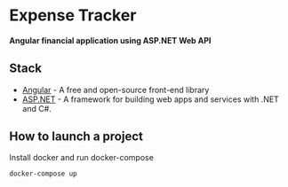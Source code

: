 # Expense Tracker

#### Angular financial application using ASP.NET Web API

## Stack
- [Angular](https://angular.io/Angular/) - A free and open-source front-end library
- [ASP.NET](https://learn.microsoft.com/en-us/aspnet/core) - A framework for building web apps and services with .NET and C#.

## How to launch a project


Install docker and run docker-compose


```
docker-compose up
```
